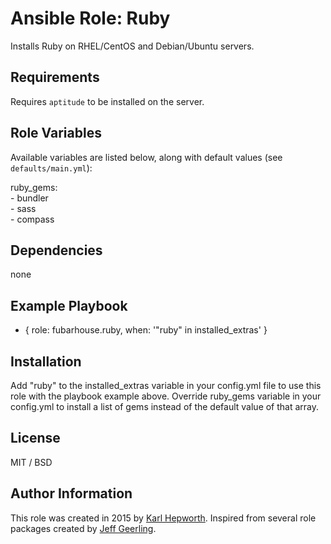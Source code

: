 # Ansible Role: Ruby

Installs Ruby on RHEL/CentOS and Debian/Ubuntu servers.

## Requirements

Requires `aptitude` to be installed on the server.

## Role Variables

Available variables are listed below, along with default values (see `defaults/main.yml`):

  ruby_gems:<br />
    - bundler<br />
    - sass<br />
    - compass<br />

## Dependencies

  none

## Example Playbook

  - { role: fubarhouse.ruby, when: '"ruby" in installed_extras' }

## Installation

  Add "ruby" to the installed_extras variable in your config.yml file to use this role with the playbook example above.
  Override ruby_gems variable in your config.yml to install a list of gems instead of the default value of that array.

## License

MIT / BSD

## Author Information

This role was created in 2015 by [Karl Hepworth](https://twitter.com/fubarhouse).
Inspired from several role packages created by [Jeff Geerling](https://github.com/geerlingguy/).

